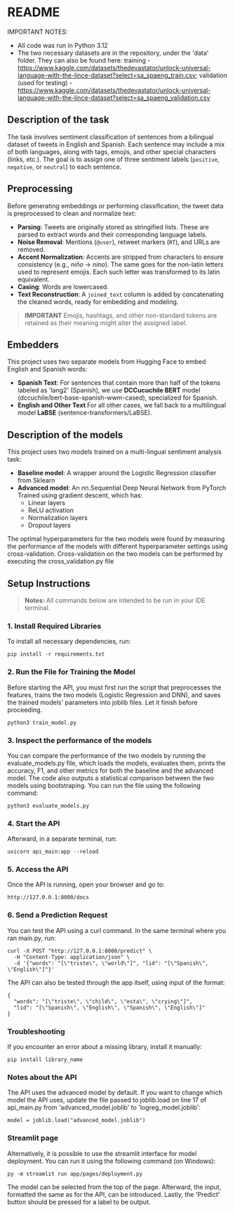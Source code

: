 # README

IMPORTANT NOTES:
- All code was run in Python 3.12
- The two necessary datasets are in the repository, under the 'data' folder. They can also be found here: training - https://www.kaggle.com/datasets/thedevastator/unlock-universal-language-with-the-lince-dataset?select=sa_spaeng_train.csv; validation (used for testing) - https://www.kaggle.com/datasets/thedevastator/unlock-universal-language-with-the-lince-dataset?select=sa_spaeng_validation.csv

## Description of the task

The task involves sentiment classification of sentences from a bilingual dataset of tweets in English and Spanish. Each sentence may include a mix of both languages, along with tags, emojis, and other special characters (links, etc.). The goal is to assign one of three sentiment labels (`positive`, `negative`, or `neutral`) to each sentence.

## Preprocessing

Before generating embeddings or performing classification, the tweet data is preprocessed to clean and normalize text:

- **Parsing**: Tweets are originally stored as stringified lists. These are parsed to extract words and their corresponding language labels.
- **Noise Removal**: Mentions (`@user`), retweet markers (`RT`), and URLs are removed.
- **Accent Normalization**: Accents are stripped from characters to ensure consistency (e.g., *niño* → *nino*). The same goes for the non-latin letters used to represent emojis. Each such letter was transformed to its latin equivalent.
- **Casing**: Words are lowercased.
- **Text Reconstruction**: A `joined_text` column is added by concatenating the cleaned words, ready for embedding and modeling.

> **IMPORTANT** Emojis, hashtags, and other non-standard tokens are retained as their meaning might alter the assigned label.

## Embedders

This project uses two separate models from Hugging Face to embed English and Spanish words:

- **Spanish Text**: For sentences that contain more than half of the tokens labeled as 'lang2' (Spanish), we use **DCCucuchile BERT** model (dccuchile/bert-base-spanish-wwm-cased), specialized for Spanish.
- **English and Other Text** For all other cases, we fall back to a multilingual model **LaBSE** (sentence-transformers/LaBSE).

## Description of the models

This project uses two models trained on a multi-lingual sentiment analysis task:
- **Baseline model**: A wrapper around the Logistic Regression classifier from Sklearn  
- **Advanced model**: An nn.Sequential Deep Neural Network from PyTorch Trained using gradient descent, which has:
  - Linear layers  
  - ReLU activation  
  - Normalization layers  
  - Dropout layers  

The optimal hyperparameters for the two models were found by measuring the performance of the models with different hyperparameter settings using cross-validation. Cross-validation on the two models can be performed by executing the cross_validation.py file

## Setup Instructions

> **Notes:** All commands below are intended to be run in your IDE terminal.

### 1. Install Required Libraries

To install all necessary dependencies, run:

```
pip install -r requirements.txt
```

### 2. Run the File for Training the Model

Before starting the API, you must first run the script that preprocesses the features, trains the two models (Logistic Regression and DNN), and saves the trained models' parameters into joblib files. Let it finish before proceeding.

```
python3 train_model.py
```

### 3. Inspect the performance of the models

You can compare the performance of the two models by running the evaluate_models.py file, which loads the models, evaluates them, prints the accuracy, F1, and other metrics for both the baseline and the advanced model. The code also outputs a statistical comparison between the two models using bootstraping. You can run the file using the following command: 

```
python3 evaluate_models.py
```

### 4. Start the API

Afterward, in a separate terminal, run:

```
uvicorn api_main:app --reload
```

### 5. Access the API

Once the API is running, open your browser and go to:

```
http://127.0.0.1:8000/docs
```
### 6. Send a Prediction Request

You can test the API using a curl command. In the same terminal where you ran main.py, run:

```
curl -X POST "http://127.0.0.1:8000/predict" \
  -H "Content-Type: application/json" \
  -d '{"words": "[\"triste\", \"world\"]", "lid": "[\"Spanish\", \"English\"]"}'
```

The API can also be tested through the app itself, using input of the format:

```
{
  "words": "[\"triste\", \"child\", \"esta\", \"crying\"]", 
  "lid": "[\"Spanish\", \"English\", \"Spanish\", \"English\"]"
}
```

### Troubleshooting

If you encounter an error about a missing library, install it manually:

```
pip install library_name
```

### Notes about the API

The API uses the advanced model by default. If you want to change which model the API uses, update the file passed to joblib.load on line 17 of api_main.py from 'advanced_model.joblib' to 'logreg_model.joblib':

```
model = joblib.load("advanced_model.joblib")
```

### Streamlit page

Alternatively, it is possible to use the streamlit interface for model deployment. You can run it using the following command (on Windows):
```
py -m streamlit run app/pages/deployment.py
```

The model can be selected from the top of the page. Afterward, the input, formatted the same as for the API, can be introduced. Lastly, the 'Predict' button should be pressed for a label to be output.